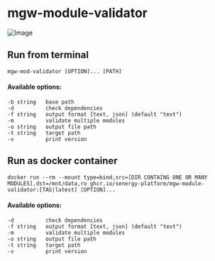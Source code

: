 mgw-module-validator
=======

![Image](https://img.shields.io/github/v/tag/SENERGY-Platform/mgw-module-validator?filter=v%2A&label=latest)


## Run from terminal

    mgw-mod-validator [OPTION]... [PATH]

#### Available options:

    -b string   base path
    -d          check dependencies
    -f string   output format [text, json] (default "text")
    -m          validate multiple modules
    -o string   output file path
    -t string   target path
    -v          print version

## Run as docker container

    docker run --rm --mount type=bind,src=[DIR CONTAING ONE OR MANY MODULES],dst=/mnt/data,ro ghcr.io/senergy-platform/mgw-module-validator:[TAG|latest] [OPTION]...

#### Available options:

    -d          check dependencies
    -f string   output format [text, json] (default "text")
    -m          validate multiple modules
    -o string   output file path
    -t string   target path
    -v          print version